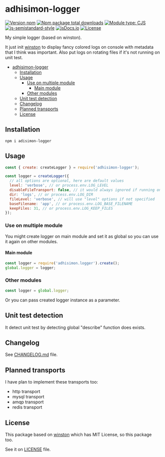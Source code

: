 # adhisimon-logger

[![Version npm](https://img.shields.io/npm/v/adhisimon-logger.svg)](https://www.npmjs.com/package/adhisimon-logger)
[![Npm package total downloads](https://img.shields.io/npm/dt/adhisimon-logger)](https://npmjs.com/package/adhisimon-logger)
[![Module type: CJS](https://img.shields.io/badge/module%20type-cjs-brightgreen)](https://github.com/voxpelli/badges-cjs-esm)
[![js-semistandard-style](https://img.shields.io/badge/code%20style-semistandard-brightgreen.svg)](https://github.com/standard/semistandard)
[![jsDocs.io](https://img.shields.io/badge/jsDocs.io-reference-blue)](https://www.jsdocs.io/package/jsdoc)
[![License](https://img.shields.io/github/license/adhisimon/node-as-logger)](https://github.com/adhisimon/node-as-logger/blob/main/LICENSE)

My simple logger (based on winston).

It just init [winston](https://github.com/winstonjs/winston) to display fancy colored logs on console
with metadata that I think was important.
Also put logs on rotating files if it's not running on
unit test.

- [adhisimon-logger](#adhisimon-logger)
  - [Installation](#installation)
  - [Usage](#usage)
    - [Use on multiple module](#use-on-multiple-module)
      - [Main module](#main-module)
    - [Other modules](#other-modules)
  - [Unit test detection](#unit-test-detection)
  - [Changelog](#changelog)
  - [Planned transports](#planned-transports)
  - [License](#license)

## Installation
```shell
npm i adisimon-logger
```

## Usage
```javascript
const { create: createLogger } = require('adhisimon-logger');

const logger = createLogger({
  // all options are optional, here are default values
  level: 'verbose', // or process.env.LOG_LEVEL
  disableFileTransport: false, // it would always ignored if running on unit test
  dir: 'logs', // or process.env.LOG_DIR
  fileLevel: 'verbose', // will use "level" options if not specified
  baseFilename: 'app', // or process.env.LOG_BASE_FILENAME
  keepFiles: 31, // or process.env.LOG_KEEP_FILES
});
```

### Use on multiple module
You might create logger on main module and set it as global
so you can use it again on other modules.

#### Main module
```javascript
const logger = require('adhisimon.logger').create();
global.logger = logger;
```

### Other modules
```javascript
const logger = global.logger;
```

Or you can pass created logger instance as a parameter.

## Unit test detection
It detect unit test by detecting global "describe" function does exists.

## Changelog
See [CHANGELOG.md](CHANGELOG.md) file.

## Planned transports
I have plan to implement these transports too:
- http transport
- mysql transport
- amqp transport
- redis transport

## License
This package based on [winston](https://github.com/winstonjs/winston) which
has MIT License, so this package too.

See it on [LICENSE](LICENSE) file.
